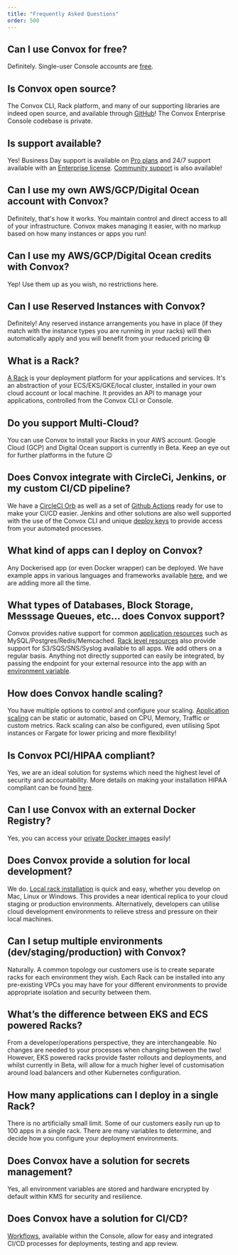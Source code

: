```yaml
---
title: "Frequently Asked Questions"
order: 500
---
```


## Can I use Convox for free?

  Definitely.  Single-user Console accounts are [free](https://console.convox.com/signup).

## Is Convox open source?

  The Convox CLI, Rack platform, and many of our supporting libraries are indeed open source, and available through [GitHub](https://github.com/convox)!  The Convox Enterprise Console codebase is private.

## Is support available?

  Yes!  Business Day support is available on [Pro plans](/pricing) and 24/7 support available with an [Enterprise license](/enterprise).  [Community support](https://community.convox.com/) is also available!

## Can I use my own AWS/GCP/Digital Ocean account with Convox?

  Definitely, that's how it works.  You maintain control and direct access to all of your infrastructure.  Convox makes managing it easier, with no markup based on how many instances or apps you run!

## Can I use my AWS/GCP/Digital Ocean credits with Convox?

  Yep!  Use them up as you wish, no restrictions here.

## Can I use Reserved Instances with Convox?

  Definitely!  Any reserved instance arrangements you have in place (if they match with the instance types you are running in your racks) will then automatically apply and you will benefit from your reduced pricing 😄

## What is a Rack?

  [A Rack](/introduction/rack) is your deployment platform for your applications and services.  It's an abstraction of your ECS/EKS/GKE/local cluster, installed in your own cloud account or local machine.  It provides an API to manage your applications, controlled from the Convox CLI or Console.  

## Do you support Multi-Cloud?

  You can use Convox to install your Racks in your AWS account.  Google Cloud (GCP) and Digital Ocean support is currently in Beta.  Keep an eye out for further platforms in the future 😉

## Does Convox integrate with CircleCi, Jenkins, or my custom CI/CD pipeline?

  We have a [CircleCI Orb](https://circleci.com/orbs/registry/orb/convox/orb) as well as a set of [Github Actions](/external-services/github-actions) ready for use to make your CI/CD easier.  Jenkins and other solutions are also well supported with the use of the Convox CLI and unique [deploy keys](/console/deploy-keys) to provide access from your automated processes.  

## What kind of apps can I deploy on Convox?

  Any Dockerised app (or even Docker wrapper) can be deployed.  We have example apps in various languages and frameworks available [here](/example-apps/examples), and we are adding more all the time.

## What types of Databases, Block Storage, Messsage Queues, etc… does Convox support?

  Convox provides native support for common [application resources](/application/resources) such as MySQL/Postgres/Redis/Memcached.  [Rack level resources](/gen1/resources) also provide support for S3/SQS/SNS/Syslog available to all apps.  We add others on a regular basis.  Anything not directly supported can easily be integrated, by passing the endpoint for your external resource into the app with an [environment variable](/application/environment).  

## How does Convox handle scaling?

  You have multiple options to control and configure your scaling.  [Application scaling](/deployment/scaling) can be static or automatic, based on CPU, Memory, Traffic or custom metrics.  Rack scaling can also be configured, even utilising Spot instances or Fargate for lower pricing and more flexibility!

## Is Convox PCI/HIPAA compliant?

  Yes, we are an ideal solution for systems which need the highest level of security and accountability.  More details on making your installation HIPAA compliant can be found [here](reference/hipaa-compliance).

## Can I use Convox with an external Docker Registry?

  Yes, you can access your [private Docker images](/deployment/private-registries) easily!

## Does Convox provide a solution for local development?

  We do.  [Local rack installation](/development/running-locally) is quick and easy, whether you develop on Mac, Linux or Windows.  This provides a near identical replica to your cloud staging or production environments.  Alternatively, developers can utilise cloud development environments to relieve stress and pressure on their local machines.

## Can I setup multiple environments (dev/staging/production) with Convox?

  Naturally.  A common topology our customers use is to create separate racks for each environment they wish.  Each Rack can be installed into any pre-existing VPCs you may have for your different environments to provide appropriate isolation and security between them.

## What’s the difference between EKS and ECS powered Racks?

  From a developer/operations perspective, they are interchangeable.  No changes are needed to your processes when changing between the two!  However, EKS powered racks provide faster rollouts and deployments, and whilst currently in Beta, will allow for a much higher level of customisation around load balancers and other Kubernetes configuration.

## How many applications can I deploy in a single Rack?

  There is no artificially small limit.  Some of our customers easily run up to 100 apps in a single rack.  There are many variables to determine, and decide how you configure your deployment environments.

## Does Convox have a solution for secrets management?

  Yes, all environment variables are stored and hardware encrypted by default within KMS for security and resilience.

## Does Convox have a solution for CI/CD?

  [Workflows](/console/workflows), available within the Console, allow for easy and integrated CI/CD processes for deployments, testing and app review.
